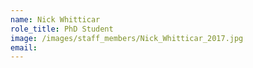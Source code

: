 ```yaml
---
name: Nick Whitticar
role_title: PhD Student
image: /images/staff_members/Nick_Whitticar_2017.jpg
email:
---
```


